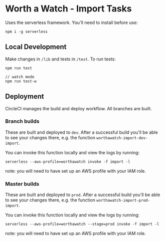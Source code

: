 # Worth a Watch - Import Tasks

Uses the serverless framework. You'll need to install before use:

```
npm i -g serverless
```

## Local Development

Make changes in `/lib` and tests in `/test`. To run tests:

```
npm run test

// watch mode
npm run test-w
```

## Deployment

CircleCI manages the build and deploy workflow. All branches are built.

### Branch builds

These are built and deployed to `dev`. After a successful build you'll be able to see your changes there, e.g. the function `worthawatch-import-dev-import`.

You can invoke this function locally and view the logs by running:

```
serverless --aws-profile=worthawatch invoke -f import -l
```

note: you will need to have set up an AWS profile with your IAM role.

### Master builds

These are built and deployed to `prod`. After a successful build you'll be able to see your changes there, e.g. the function `worthawatch-import-prod-import`.

You can invoke this function locally and view the logs by running:

```
serverless --aws-profile=worthawatch --stage=prod invoke -f import -l
```

note: you will need to have set up an AWS profile with your IAM role.
